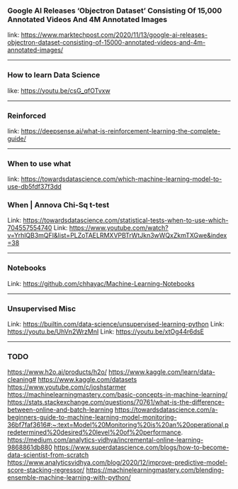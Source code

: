 ### Google AI Releases ‘Objectron Dataset’ Consisting Of 15,000 Annotated Videos And 4M Annotated Images
link: https://www.marktechpost.com/2020/11/13/google-ai-releases-objectron-dataset-consisting-of-15000-annotated-videos-and-4m-annotated-images/

-----------

### How to learn Data Science
like: https://youtu.be/csG_qfOTvxw

------------

### Reinforced 
link: https://deepsense.ai/what-is-reinforcement-learning-the-complete-guide/

-------------

### When to use what
link: https://towardsdatascience.com/which-machine-learning-model-to-use-db5fdf37f3dd

### When | Annova Chi-Sq t-test
Link: https://towardsdatascience.com/statistical-tests-when-to-use-which-704557554740
Link: https://www.youtube.com/watch?v=YrhlQB3mQFI&list=PLZoTAELRMXVPBTrWtJkn3wWQxZkmTXGwe&index=38

---------

### Notebooks
Link: https://github.com/chhayac/Machine-Learning-Notebooks

---------

### Unsupervised Misc
Link: https://builtin.com/data-science/unsupervised-learning-python
Link: https://youtu.be/UhVn2WrzMnI
Link: https://youtu.be/xtOg44r6dsE

----------------------

### TODO
https://www.h2o.ai/products/h2o/
https://www.kaggle.com/learn/data-cleaning#
https://www.kaggle.com/datasets
https://www.youtube.com/c/joshstarmer
https://machinelearningmastery.com/basic-concepts-in-machine-learning/
https://stats.stackexchange.com/questions/70761/what-is-the-difference-between-online-and-batch-learning
https://towardsdatascience.com/a-beginners-guide-to-machine-learning-model-monitoring-36bf7faf3616#:~:text=Model%20Monitoring%20is%20an%20operational,predetermined%20desired%20level%20of%20performance.
https://medium.com/analytics-vidhya/incremental-online-learning-9868861db880
https://www.superdatascience.com/blogs/how-to-become-data-scientist-from-scratch
https://www.analyticsvidhya.com/blog/2020/12/improve-predictive-model-score-stacking-regressor/
https://machinelearningmastery.com/blending-ensemble-machine-learning-with-python/
